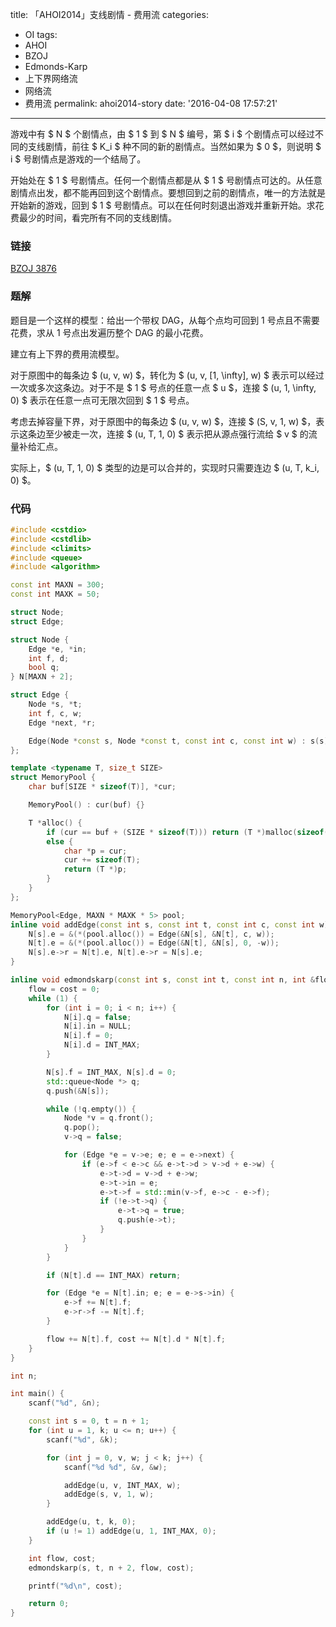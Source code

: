 title: 「AHOI2014」支线剧情 - 费用流
categories:
  - OI
tags:
  - AHOI
  - BZOJ
  - Edmonds-Karp
  - 上下界网络流
  - 网络流
  - 费用流
permalink: ahoi2014-story
date: '2016-04-08 17:57:21'
---

游戏中有 $ N $ 个剧情点，由 $ 1 $ 到 $ N $ 编号，第 $ i $ 个剧情点可以经过不同的支线剧情，前往 $ K_i $ 种不同的新的剧情点。当然如果为 $ 0 $，则说明 $ i $ 号剧情点是游戏的一个结局了。

开始处在 $ 1 $ 号剧情点。任何一个剧情点都是从 $ 1 $ 号剧情点可达的。从任意剧情点出发，都不能再回到这个剧情点。要想回到之前的剧情点，唯一的方法就是开始新的游戏，回到 $ 1 $ 号剧情点。可以在任何时刻退出游戏并重新开始。求花费最少的时间，看完所有不同的支线剧情。

<!-- more -->

### 链接

[BZOJ 3876](http://www.lydsy.com/JudgeOnline/problem.php?id=3876)

### 题解

题目是一个这样的模型：给出一个带权 DAG，从每个点均可回到 1 号点且不需要花费，求从 1 号点出发遍历整个 DAG 的最小花费。

建立有上下界的费用流模型。

对于原图中的每条边 $ (u, v, w) $，转化为 $ (u, v, [1, \infty], w) $ 表示可以经过一次或多次这条边。对于不是 $ 1 $ 号点的任意一点 $ u $，连接 $ (u, 1, \infty, 0) $ 表示在任意一点可无限次回到 $ 1 $ 号点。

考虑去掉容量下界，对于原图中的每条边 $ (u, v, w) $，连接 $ (S, v, 1, w) $，表示这条边至少被走一次，连接 $ (u, T, 1, 0) $ 表示把从源点强行流给 $ v $ 的流量补给汇点。

实际上，$ (u, T, 1, 0) $ 类型的边是可以合并的，实现时只需要连边 $ (u, T, k_i, 0) $。

### 代码

```cpp
#include <cstdio>
#include <cstdlib>
#include <climits>
#include <queue>
#include <algorithm>

const int MAXN = 300;
const int MAXK = 50;

struct Node;
struct Edge;

struct Node {
    Edge *e, *in;
    int f, d;
    bool q;
} N[MAXN + 2];

struct Edge {
    Node *s, *t;
    int f, c, w;
    Edge *next, *r;

    Edge(Node *const s, Node *const t, const int c, const int w) : s(s), t(t), f(0), c(c), w(w), next(s->e) {}
};

template <typename T, size_t SIZE>
struct MemoryPool {
    char buf[SIZE * sizeof(T)], *cur;

    MemoryPool() : cur(buf) {}

    T *alloc() {
        if (cur == buf + (SIZE * sizeof(T))) return (T *)malloc(sizeof(T));
        else {
            char *p = cur;
            cur += sizeof(T);
            return (T *)p;
        }
    }
};

MemoryPool<Edge, MAXN * MAXK * 5> pool;
inline void addEdge(const int s, const int t, const int c, const int w) {
    N[s].e = &(*(pool.alloc()) = Edge(&N[s], &N[t], c, w));
    N[t].e = &(*(pool.alloc()) = Edge(&N[t], &N[s], 0, -w));
    N[s].e->r = N[t].e, N[t].e->r = N[s].e;
}

inline void edmondskarp(const int s, const int t, const int n, int &flow, int &cost) {
    flow = cost = 0;
    while (1) {
        for (int i = 0; i < n; i++) {
            N[i].q = false;
            N[i].in = NULL;
            N[i].f = 0;
            N[i].d = INT_MAX;
        }

        N[s].f = INT_MAX, N[s].d = 0;
        std::queue<Node *> q;
        q.push(&N[s]);

        while (!q.empty()) {
            Node *v = q.front();
            q.pop();
            v->q = false;

            for (Edge *e = v->e; e; e = e->next) {
                if (e->f < e->c && e->t->d > v->d + e->w) {
                    e->t->d = v->d + e->w;
                    e->t->in = e;
                    e->t->f = std::min(v->f, e->c - e->f);
                    if (!e->t->q) {
                        e->t->q = true;
                        q.push(e->t);
                    }
                }
            }
        }

        if (N[t].d == INT_MAX) return;

        for (Edge *e = N[t].in; e; e = e->s->in) {
            e->f += N[t].f;
            e->r->f -= N[t].f;
        }

        flow += N[t].f, cost += N[t].d * N[t].f;
    }
}

int n;

int main() {
    scanf("%d", &n);

    const int s = 0, t = n + 1;
    for (int u = 1, k; u <= n; u++) {
        scanf("%d", &k);

        for (int j = 0, v, w; j < k; j++) {
            scanf("%d %d", &v, &w);

            addEdge(u, v, INT_MAX, w);
            addEdge(s, v, 1, w);
        }

        addEdge(u, t, k, 0);
        if (u != 1) addEdge(u, 1, INT_MAX, 0);
    }

    int flow, cost;
    edmondskarp(s, t, n + 2, flow, cost);

    printf("%d\n", cost);

    return 0;
}
```